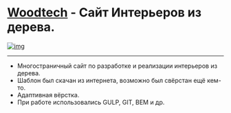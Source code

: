 # [Woodtech](https://lyu-chunkwo.github.io/woodtech/dist/index.html) - Сайт Интерьеров из дерева.

[<img src="https://lyu-chunkwo.github.io/woodtech/dist/images/foreadme/woodtech2.jpg" alt="img">](https://lyu-chunkwo.github.io/woodtech/dist/index.html)


---
- Многостраничный сайт по разработке и реализации интерьеров из дерева.
- Шаблон был скачан из интернета, возможно был свёрстан ещё кем-то.
- Адаптивная вёрстка.
- При работе использовались GULP, GIT, BEM и др.
